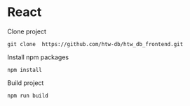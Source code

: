 # React

Clone project

```text
git clone  https://github.com/htw-db/htw_db_frontend.git
```

Install npm packages

```text
npm install
```

Build project

```text
npm run build
```

